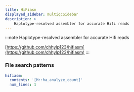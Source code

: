 ```yaml
---
title: HiFiasm
displayed_sidebar: multiqcSidebar
description: >
    Haplotype-resolved assembler for accurate Hifi reads
---
```


<!--
~~~~~ DO NOT EDIT ~~~~~
This file is autogenerated from the MultiQC module python docstring.
Do not edit the markdown, it will be overwritten.

File path for the source of this content: multiqc/modules/hifiasm/hifiasm.py
~~~~~~~~~~~~~~~~~~~~~~~
-->

:::note
Haplotype-resolved assembler for accurate Hifi reads

[https://github.com/chhylp123/hifiasm](https://github.com/chhylp123/hifiasm)
:::

### File search patterns

```yaml
hifiasm:
  contents: '[M::ha_analyze_count]'
  num_lines: 1
```
    
